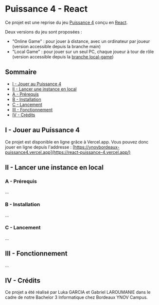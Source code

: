 # Puissance 4 - React

Ce projet est une reprise du jeu [Puissance 4](https://fr.wikipedia.org/wiki/Puissance_4) conçu en [React](https://react.dev/).

Deux versions du jeu sont proposées :
- "Online Game" : pour jouer à distance, avec un ordinateur par joueur (version accessible depuis la branche main)
- "Local Game" : pour jouer sur un seul PC, chaque joueur à tour de rôle (version accessible depuis la [branche local-game](https://github.com/GABLRM/React-Puissance-4/tree/local-game))

## Sommaire

- [I - Jouer au Puissance 4]()
- [II - Lancer une instance en local]()
 - [A - Prérequis]()
 - [B - Installation]()
 - [C - Lancement]()
- [III - Fonctionnement]()
- [IV - Crédits]()

## I - Jouer au Puissance 4

Ce projet est disponible en ligne grâce à Vercel.app. Vous pouvez donc jouer en ligne depuis l'addresse : [https://ynovbordeaux-puissance4.vercel.app](https://react-puissance-4.vercel.app/)

## II - Lancer une instance en local

### A - Prérequis

...

### B - Installation

...

### C - Lancement

...

## III - Fonctionnement

...

## IV - Crédits

Ce projet a été réalisé par Luka GARCIA et Gabriel LAROUMANIE dans le cadre de notre Bachelor 3 Informatique chez Bordeaux YNOV Campus.
